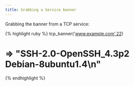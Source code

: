 ```yaml
---
title: Grabbing a Service banner
---
```


Grabbing the banner from a TCP service:

{% highlight ruby %}
tcp_banner('www.example.com',22)
# => "SSH-2.0-OpenSSH_4.3p2 Debian-8ubuntu1.4\n"
{% endhighlight %}
